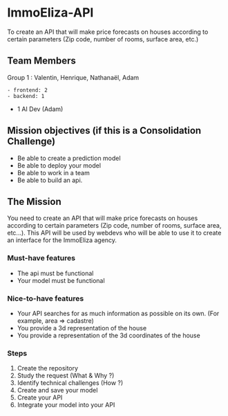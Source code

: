 # ImmoEliza-API
 To create an API that will make price forecasts on houses according to certain parameters (Zip code, number of rooms, surface area, etc.)


## Team Members

Group 1 : Valentin, Henrique, Nathanaël, Adam

	- frontend: 2 
	- backend: 1
 - 1 AI Dev (Adam)
    
    
## Mission objectives (if this is a Consolidation Challenge)

* Be able to create a prediction model
* Be able to deploy your model
* Be able to work in a team
* Be able to build an api.

## The Mission
You need to create an API that will make price forecasts on houses according to certain parameters (Zip code, number of rooms, surface area, etc...). This API will be used by webdevs who will be able to use it to create an interface for the ImmoEliza agency.


### Must-have features
- The api must be functional 
- Your model must be functional

### Nice-to-have features

- Your API searches for as much information as possible on its own. (For example, area => cadastre)
- You provide a 3d representation of the house 
- You provide a representation of the 3d coordinates of the house

### Steps
1. Create the repository
2. Study the request (What & Why ?)
3. Identify technical challenges (How ?)
4. Create and save your model
5. Create your API
6. Integrate your model into your API 
